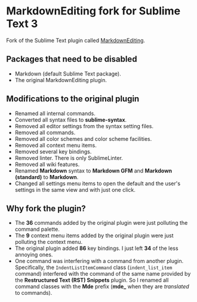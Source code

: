 
# MarkdownEditing fork for Sublime Text 3

Fork of the Sublime Text plugin called [MarkdownEditing](https://packagecontrol.io/packages/MarkdownEditing).

## Packages that need to be disabled

- Markdown (default Sublime Text package).
- The original MarkdownEditing plugin.

## Modifications to the original plugin

- Renamed all internal commands.
- Converted all syntax files to **sublime-syntax**.
- Removed all editor settings from the syntax setting files.
- Removed all commands.
- Removed all color schemes and color scheme facilities.
- Removed all context menu items.
- Removed several key bindings.
- Removed linter. There is only SublimeLinter.
- Removed all wiki features.
- Renamed **Markdown** syntax to **Markdown GFM** and **Markdown (standard)** to **Markdown**.
- Changed all settings menu items to open the default and the user's settings in the same view and with just one click.

## Why fork the plugin?

- The **36** commands added by the original plugin were just polluting the command palette.
- The **9** context menu items added by the original plugin were just polluting the context menu.
- The original plugin added **86** key bindings. I just left **34** of the less annoying ones.
- One command was interfering with a command from another plugin. Specifically, the `IndentListItemCommand` class (`indent_list_item` command) interfered with the command of the same name provided by the **Restructured Text (RST) Snippets** plugin. So I renamed all command classes with the **Mde** prefix (**mde_** when they are *translated* to commands).
